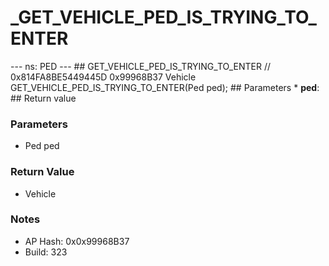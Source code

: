 # _GET_VEHICLE_PED_IS_TRYING_TO_ENTER

--- ns: PED --- ## GET_VEHICLE_PED_IS_TRYING_TO_ENTER  // 0x814FA8BE5449445D 0x99968B37 Vehicle GET_VEHICLE_PED_IS_TRYING_TO_ENTER(Ped ped);  ## Parameters * **ped**:  ## Return value

### Parameters
* Ped ped

### Return Value
* Vehicle

### Notes
* AP Hash: 0x0x99968B37
* Build: 323

